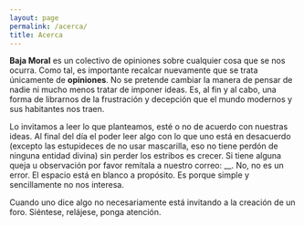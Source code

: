 ```yaml
---
layout: page
permalink: /acerca/
title: Acerca
---
```


**Baja Moral** es un colectivo de opiniones sobre cualquier cosa que se nos ocurra. Como tal, es importante recalcar nuevamente que se trata únicamente de **opiniones**. No se pretende cambiar la manera de pensar de nadie ni mucho menos tratar de imponer ideas. Es, al fin y al cabo, una forma de librarnos de la frustración y decepción que el mundo modernos y sus habitantes nos traen.

Lo invitamos a leer lo que planteamos, esté o no de acuerdo con nuestras ideas. Al final del día el poder leer algo con lo que uno está en desacuerdo (excepto las estupideces de no usar mascarilla, eso no tiene perdón de ninguna entidad divina) sin perder los estribos es crecer. Si tiene alguna queja u observación por favor remítala a nuestro correo: __. No, no es un error. El espacio está en blanco a propósito. Es porque simple y sencillamente no nos interesa.

Cuando uno dice algo no necesariamente está invitando a la creación de un foro. Siéntese, relájese, ponga atención. 